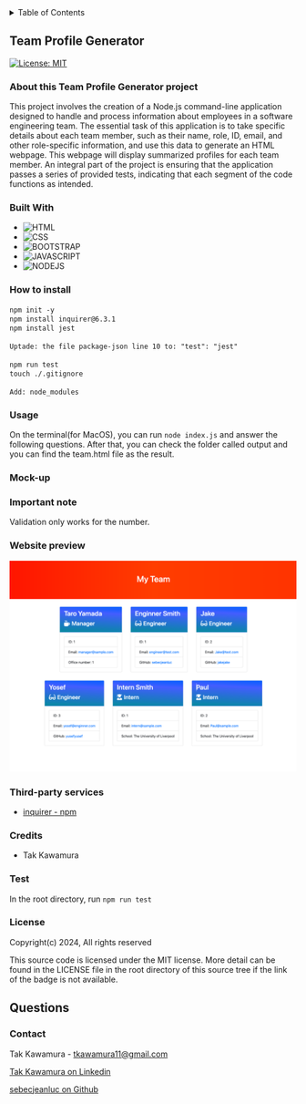 <!-- TABLE OF CONTENTS -->
  <details>
    <summary>Table of Contents</summary>
    <ol>
      <li>
        <a href="#about-this-project">Team Profile Generator</a>
        <ul>
          <li><a href="#built-with">Built With</a></li>
        </ul>
      </li>
      <li><a href="#how-to-install">How to install</a></li>
      <li><a href="#usage">Usage</a></li>
      <li><a href="#important-note">Important Note</a></li>
      <li><a href="#website-preview">Website Preview</a></li>
      <li><a href="#credits">Credits</a></li>
      <li><a href="#license">License</a></li>
      <li><a href="#contact">Contact</a></li>
    </ol>
  </details>

## Team Profile Generator

[![License: MIT](https://img.shields.io/badge/License-MIT-yellow.svg)](https://opensource.org/licenses/MIT)

### About this Team Profile Generator project

This project involves the creation of a Node.js command-line application designed to handle and process information about employees in a software engineering team. The essential task of this application is to take specific details about each team member, such as their name, role, ID, email, and other role-specific information, and use this data to generate an HTML webpage. This webpage will display summarized profiles for each team member. An integral part of the project is ensuring that the application passes a series of provided tests, indicating that each segment of the code functions as intended.

### Built With

- ![HTML]
- ![CSS]
- ![BOOTSTRAP]
- ![JAVASCRIPT]
- ![NODEJS]

### How to install

```shell
npm init -y
npm install inquirer@6.3.1
npm install jest

Uptade: the file package-json line 10 to: "test": "jest"

npm run test
touch ./.gitignore

Add: node_modules

```

### Usage

On the terminal(for MacOS), you can run `node index.js` and answer the following questions. After that, you can check the folder called output and you can find the team.html file as the result.

### Mock-up

### Important note

Validation only works for the number.

### Website preview

![demo](./assets/images/demo.png)

### Third-party services

- [inquirer - npm](https://www.npmjs.com/package/inquirer)

### Credits

- Tak Kawamura

### Test

In the root directory,
run `npm run test`

### License

Copyright(c) 2024,
All rights reserved

This source code is licensed under the MIT license.
More detail can be found in the LICENSE file in the root directory of this source tree if the link of the badge is not available.

## Questions

### Contact

Tak Kawamura - tkawamura11@gmail.com

[Tak Kawamura on Linkedin](https://linkedin.com/in/tkawamura11@gmail.com)

[sebecjeanluc on Github](https://sebecjeanluc.github.io/sebecjeanluc/)

<!-- MARKDOWN LINKS & IMAGES -->
<!-- https://www.markdownguide.org/basic-syntax/#reference-style-links -->

[HTML]: https://img.shields.io/badge/HTML-orange
[CSS]: https://img.shields.io/badge/CSS-blue
[BOOTSTRAP]: https://img.shields.io/badge/BOOTSTRAP-lightblue
[JAVASCRIPT]: https://img.shields.io/badge/Javascript-yellow
[JQUERY]: https://img.shields.io/badge/JQUERY-lightblue
[DAYJS]: https://img.shields.io/badge/DAYJS-orange
[WEBAPI]: https://img.shields.io/badge/WEBAPI-orange
[NODEJS]: https://img.shields.io/badge/NODEJS-green
